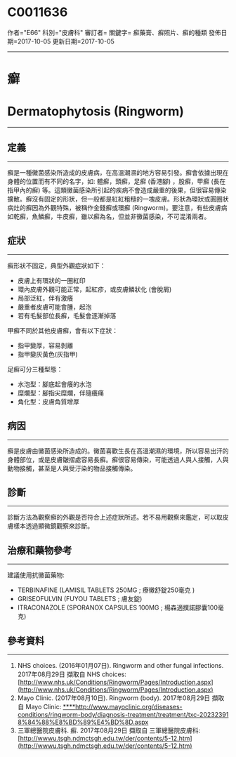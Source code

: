 # C0011636
作者="E66"
科別="皮膚科"
審訂者=
關鍵字= 癬藥膏、癬照片、癬的種類
發佈日期=2017-10-05
更新日期=2017-10-05

----------
# 癬
# Dermatophytosis (Ringworm)  
----------
## 定義
----------

癬是一種黴菌感染所造成的皮膚病，在高溫潮濕的地方容易引發。癬會依據出現在身體的位置而有不同的名字，如: 體癬，頭癬，足癬 (香港腳) ，股癬，甲癬 (長在指甲內的癬) 等。這類黴菌感染所引起的疾病不會造成嚴重的後果，但很容易傳染擴散。癬沒有固定的形狀，但一般都是紅紅粗糙的一塊皮膚。形狀為環狀或圓圈狀病灶的癬因為外觀特殊，被稱作金錢癬或環癬 (Ringworm)。要注意，有些皮膚病如乾癬，魚鱗癬，牛皮癬，雖以癬為名，但並非黴菌感染，不可混淆兩者。


## 症狀
----------

癬形狀不固定，典型外觀症狀如下：

- 皮膚上有環狀的一圈紅印
- 環內皮膚外觀可能正常，起紅疹，或皮膚鱗狀化 (會脫屑)
- 局部泛紅，伴有激癢
- 嚴重者皮膚可能會腫，起泡
- 若有毛髮部位長癬，毛髮會逐漸掉落

甲癬不同於其他皮膚癬，會有以下症狀：

- 指甲變厚，容易剝離
- 指甲變灰黃色(灰指甲)

足癬可分三種型態：

- 水泡型：腳底起會癢的水泡
- 糜爛型：腳指尖糜爛，伴隨癢痛
- 角化型：皮膚角質增厚
## 病因
----------

癬是皮膚由黴菌感染所造成的。黴菌喜歡生長在高溫潮濕的環境，所以容易出汗的身體部位，或是皮膚皺摺處容易長癬。癬很容易傳染，可能透過人與人接觸，人與動物接觸，甚至是人與受汙染的物品接觸傳染。

## 診斷
----------

診斷方法為觀察癬的外觀是否符合上述症狀所述。若不易用觀察來鑑定，可以取皮膚樣本透過顯微鏡觀察來診斷。

## 治療和藥物參考
----------

建議使用抗黴菌藥物:

- TERBINAFINE (LAMISIL TABLETS 250MG ; 療黴舒錠250毫克 )
- GRISEOFULVIN (FUYOU TABLETS ; 膚友錠)
- ITRACONAZOLE (SPORANOX CAPSULES 100MG ; 楊森適撲諾膠囊100毫克)
## 參考資料
----------
1. NHS choices. (2016年01月07日). Ringworm and other fungal infections. 2017年08月29日 擷取自 NHS choices: [http://www.nhs.uk/Conditions/Ringworm/Pages/Introduction.aspx](http://www.nhs.uk/Conditions/Ringworm/Pages/Introduction.aspx)
2. Mayo Clinic. (2017年08月10日). Ringworm (body). 2017年08月29日 擷取自 Mayo Clinic:  [****](http://www.ntuh.gov.tw/cvc/knowledge/%E5%A4%A7%E5%8B%95%E8%84%88%E8%BD%89%E4%BD%8D.aspx)[http://www.mayoclinic.org/diseases-conditions/ringworm-body/diagnosis-treatment/treatment/txc-20232391 8%84%88%E8%BD%89%E4%BD%8D.aspx](http://www.ntuh.gov.tw/cvc/knowledge/%E5%A4%A7%E5%8B%95%E8%84%88%E8%BD%89%E4%BD%8D.aspx)
3. 三軍總醫院皮膚科. 癬. 2017年08月29日 擷取自 三軍總醫院皮膚科: [http://wwwu.tsgh.ndmctsgh.edu.tw/der/contents/5-12.htm](http://wwwu.tsgh.ndmctsgh.edu.tw/der/contents/5-12.htm)




